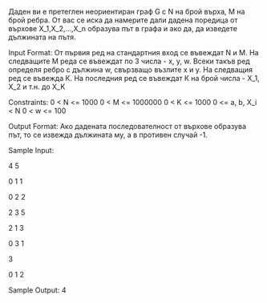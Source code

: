 Даден ви е претеглен неориентиран граф G с N на брой върха, М на брой ребра. От вас се иска да намерите дали дадена поредица от върхове X_1,X_2,...,X_n образува път в графа и ако да, да изведете дължината на пътя.

Input Format:
От първия ред на стандартния вход се въвеждат N и М. На следващите М реда се въвеждат по 3 числа - x, y, w. Всеки такъв ред определя ребро с дължина w, свързващо възлите x и y. На следващия ред се въвежда К. На последния ред се въвеждат К на брой числа - X_1, X_2 и т.н. до X_K

Constraints:
0 < N <= 1000
0 < M <= 1000000
0 < K <= 1000
0 <= a, b, X_i < N
0 < w <= 100

Output Format:
Ако дадената последователност от върхове образува път, то се извежда дължината му, а в противен случай -1.

Sample Input:

4 5

0 1 1

0 2 2 

2 3 5 

2 1 3

0 3 1

3

0 1 2

Sample Output:
4

